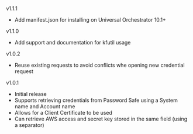 v1.1.1
- Add manifest.json for installing on Universal Orchestrator 10.1+

v1.1.0
- Add support and documentation for kfutil usage

v1.0.2
- Reuse existing requests to avoid conflicts whe opening new credential request

v1.0.1
- Initial release
- Supports retrieving credentials from Password Safe using a System name and Account name
- Allows for a Client Certificate to be used
- Can retrieve AWS access and secret key stored in the same field (using a separator)

